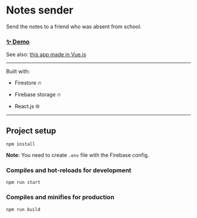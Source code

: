 # Notes sender

Send the notes to a friend who was absent from school.

### [✨ Demo](https://send-the-homework-react.web.app)

See also: [this app made in Vue.js](https://github.com/stanislawdera/vue-homework-sender)

---

Built with:

- Firestore 🔥
  
- Firebase storage 🔥
  
- React.js 🌐
  

---

## Project setup

```
npm install
```

**Note:** You need to create `.env` file with the Firebase config.

### Compiles and hot-reloads for development

```
npm run start
```

### Compiles and minifies for production

```
npm run build
```
